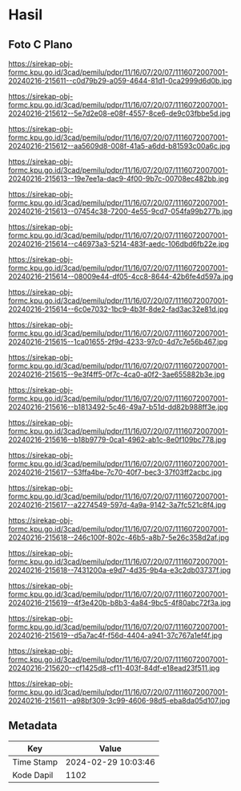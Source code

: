 # Hasil

## Foto C Plano

https://sirekap-obj-formc.kpu.go.id/3cad/pemilu/pdpr/11/16/07/20/07/1116072007001-20240216-215611--c0d79b29-a059-4644-81d1-0ca2999d6d0b.jpg

https://sirekap-obj-formc.kpu.go.id/3cad/pemilu/pdpr/11/16/07/20/07/1116072007001-20240216-215612--5e7d2e08-e08f-4557-8ce6-de9c03fbbe5d.jpg

https://sirekap-obj-formc.kpu.go.id/3cad/pemilu/pdpr/11/16/07/20/07/1116072007001-20240216-215612--aa5609d8-008f-41a5-a6dd-b81593c00a6c.jpg

https://sirekap-obj-formc.kpu.go.id/3cad/pemilu/pdpr/11/16/07/20/07/1116072007001-20240216-215613--19e7ee1a-dac9-4f00-9b7c-00708ec482bb.jpg

https://sirekap-obj-formc.kpu.go.id/3cad/pemilu/pdpr/11/16/07/20/07/1116072007001-20240216-215613--07454c38-7200-4e55-9cd7-054fa99b277b.jpg

https://sirekap-obj-formc.kpu.go.id/3cad/pemilu/pdpr/11/16/07/20/07/1116072007001-20240216-215614--c46973a3-5214-483f-aedc-106dbd6fb22e.jpg

https://sirekap-obj-formc.kpu.go.id/3cad/pemilu/pdpr/11/16/07/20/07/1116072007001-20240216-215614--08009e44-df05-4cc8-8644-42b6fe4d597a.jpg

https://sirekap-obj-formc.kpu.go.id/3cad/pemilu/pdpr/11/16/07/20/07/1116072007001-20240216-215614--6c0e7032-1bc9-4b3f-8de2-fad3ac32e81d.jpg

https://sirekap-obj-formc.kpu.go.id/3cad/pemilu/pdpr/11/16/07/20/07/1116072007001-20240216-215615--1ca01655-2f9d-4233-97c0-4d7c7e56b467.jpg

https://sirekap-obj-formc.kpu.go.id/3cad/pemilu/pdpr/11/16/07/20/07/1116072007001-20240216-215615--9e3f4ff5-0f7c-4ca0-a0f2-3ae655882b3e.jpg

https://sirekap-obj-formc.kpu.go.id/3cad/pemilu/pdpr/11/16/07/20/07/1116072007001-20240216-215616--b1813492-5c46-49a7-b51d-dd82b988ff3e.jpg

https://sirekap-obj-formc.kpu.go.id/3cad/pemilu/pdpr/11/16/07/20/07/1116072007001-20240216-215616--b18b9779-0ca1-4962-ab1c-8e0f109bc778.jpg

https://sirekap-obj-formc.kpu.go.id/3cad/pemilu/pdpr/11/16/07/20/07/1116072007001-20240216-215617--53ffa4be-7c70-40f7-bec3-37f03ff2acbc.jpg

https://sirekap-obj-formc.kpu.go.id/3cad/pemilu/pdpr/11/16/07/20/07/1116072007001-20240216-215617--a2274549-597d-4a9a-9142-3a7fc521c8f4.jpg

https://sirekap-obj-formc.kpu.go.id/3cad/pemilu/pdpr/11/16/07/20/07/1116072007001-20240216-215618--246c100f-802c-46b5-a8b7-5e26c358d2af.jpg

https://sirekap-obj-formc.kpu.go.id/3cad/pemilu/pdpr/11/16/07/20/07/1116072007001-20240216-215618--7431200a-e9d7-4d35-9b4a-e3c2db03737f.jpg

https://sirekap-obj-formc.kpu.go.id/3cad/pemilu/pdpr/11/16/07/20/07/1116072007001-20240216-215619--4f3e420b-b8b3-4a84-9bc5-4f80abc72f3a.jpg

https://sirekap-obj-formc.kpu.go.id/3cad/pemilu/pdpr/11/16/07/20/07/1116072007001-20240216-215619--d5a7ac4f-f56d-4404-a941-37c767a1ef4f.jpg

https://sirekap-obj-formc.kpu.go.id/3cad/pemilu/pdpr/11/16/07/20/07/1116072007001-20240216-215620--cf1425d8-cf11-403f-84df-e18ead23f511.jpg

https://sirekap-obj-formc.kpu.go.id/3cad/pemilu/pdpr/11/16/07/20/07/1116072007001-20240216-215611--a98bf309-3c99-4606-98d5-eba8da05d107.jpg


## Metadata

| Key        | Value               |
| ---------- | ------------------- |
| Time Stamp | 2024-02-29 10:03:46 |
| Kode Dapil | 1102                |



